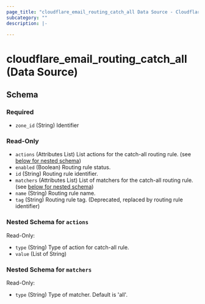```yaml
---
page_title: "cloudflare_email_routing_catch_all Data Source - Cloudflare"
subcategory: ""
description: |-
  
---
```


# cloudflare_email_routing_catch_all (Data Source)




<!-- schema generated by tfplugindocs -->
## Schema

### Required

- `zone_id` (String) Identifier

### Read-Only

- `actions` (Attributes List) List actions for the catch-all routing rule. (see [below for nested schema](#nestedatt--actions))
- `enabled` (Boolean) Routing rule status.
- `id` (String) Routing rule identifier.
- `matchers` (Attributes List) List of matchers for the catch-all routing rule. (see [below for nested schema](#nestedatt--matchers))
- `name` (String) Routing rule name.
- `tag` (String) Routing rule tag. (Deprecated, replaced by routing rule identifier)

<a id="nestedatt--actions"></a>
### Nested Schema for `actions`

Read-Only:

- `type` (String) Type of action for catch-all rule.
- `value` (List of String)


<a id="nestedatt--matchers"></a>
### Nested Schema for `matchers`

Read-Only:

- `type` (String) Type of matcher. Default is 'all'.


